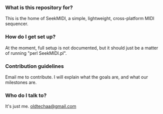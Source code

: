 ### What is this repository for? ###

This is the home of SeekMIDI, a simple, lightweight, cross-platform MIDI sequencer.

### How do I get set up? ###

At the moment, full setup is not documented, but it should just be a matter of running "perl SeekMIDI.pl".

### Contribution guidelines ###

Email me to contribute. I will explain what the goals are, and what our milestones are.

### Who do I talk to? ###

It's just me. [oldtechaa@gmail.com](mailto:oldtechaa@gmail.com)
